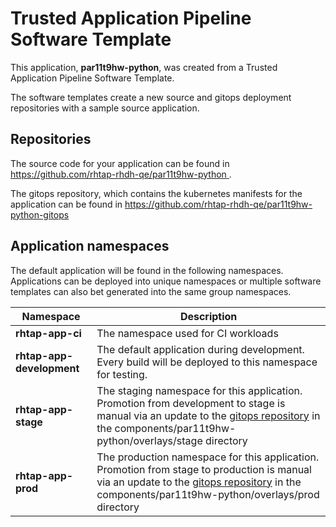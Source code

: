 # Trusted Application Pipeline Software Template

This application, **par11t9hw-python**, was created from a Trusted Application Pipeline Software Template.

The software templates create a new source and gitops deployment repositories with a sample source application. 

## Repositories

The source code for your application can be found in [https://github.com/rhtap-rhdh-qe/par11t9hw-python ](https://github.com/rhtap-rhdh-qe/par11t9hw-python ).
 
The gitops repository, which contains the kubernetes manifests for the application can be found in 
[https://github.com/rhtap-rhdh-qe/par11t9hw-python-gitops ](https://github.com/rhtap-rhdh-qe/par11t9hw-python-gitops ) 

## Application namespaces 

The default application will be found in the following namespaces. Applications can be deployed into unique namespaces or multiple software templates can also bet generated into the same group namespaces.  

|  Namespace   |  Description   |  
| -------- | -------- |
| **rhtap-app-ci** | The namespace used for CI workloads |
| **rhtap-app-development** | The default application during development. Every build will be deployed to this namespace for testing. |
| **rhtap-app-stage** | The staging namespace for this application. Promotion from development to stage is manual via an update to the [gitops repository](https://github.com/rhtap-rhdh-qe/par11t9hw-python-gitops ) in the components/par11t9hw-python/overlays/stage directory |
| **rhtap-app-prod** | The production namespace for this application. Promotion from stage to production is manual via an update to the [gitops repository](https://github.com/rhtap-rhdh-qe/par11t9hw-python-gitops ) in the components/par11t9hw-python/overlays/prod directory |